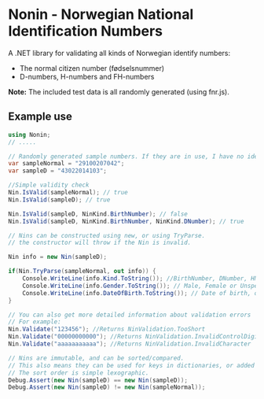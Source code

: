 Nonin - Norwegian National Identification Numbers
=================================================

A .NET library for validating all kinds of Norwegian identify numbers: 
- The normal citizen number (fødselsnummer)
- D-numbers, H-numbers and FH-numbers

**Note:** The included test data is all randomly generated (using fnr.js).

## Example use


```csharp
using Nonin;
// .....

// Randomly generated sample numbers. If they are in use, I have no idea who they belong to.
var sampleNormal = "29100207042";
var sampleD = "43022014103";

//Simple validity check
Nin.IsValid(sampleNormal); // true
Nin.IsValid(sampleD); // true

Nin.IsValid(sampleD, NinKind.BirthNumber); // false
Nin.IsValid(sampleD, NinKind.BirthNumber, NinKind.DNumber); // true

// Nins can be constructed using new, or using TryParse.
// the constructor will throw if the Nin is invalid.

Nin info = new Nin(sampleD);

if(Nin.TryParse(sampleNormal, out info)) {
	Console.WriteLine(info.Kind.ToString()); //BirthNumber, DNumber, HNumber or FHNumber
	Console.WriteLine(info.Gender.ToString()); // Male, Female or Unspecified (for FH numbers)
	Console.WriteLine(info.DateOfBirth.ToString()); // Date of birth, or null for FH numbers. Note that the Dob in H numbers might be fictional.
}

// You can also get more detailed information about validation errors
// For example:
Nin.Validate("123456"); //Returns NinValidation.TooShort
Nin.Validate("00000000000"); //Returns NinValidation.InvalidControlDigit
Nin.Validate("aaaaaaaaaaa"); //Returns NinValidation.InvalidCharacter

// Nins are immutable, and can be sorted/compared.
// This also means they can be used for keys in dictionaries, or added to sets.
// The sort order is simple lexographic.
Debug.Assert(new Nin(sampleD) == new Nin(sampleD));
Debug.Assert(new Nin(sampleD) != new Nin(sampleNormal));
```
